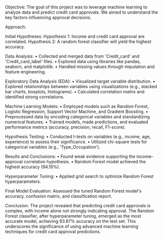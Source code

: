 Objective:
The goal of this project was to leverage machine learning to analyze data and predict credit card approvals. We aimed to understand the key factors influencing approval decisions.

Approach:

Initial Hypotheses:
Hypothesis 1: Income and credit card approval are correlated.
Hypothesis 2: A random forest classifier will yield the highest accuracy.

Data Analysis:
•	Collected and merged data from 'Credit_card' and 'Credit_card_label' files.
•	Explored data using libraries like pandas, seaborn, and matplotlib.
•	Handled missing values through imputation and feature engineering.

Exploratory Data Analysis (EDA):
•	Visualized target variable distribution.
•	Explored relationships between variables using visualizations (e.g., stacked bar charts, boxplots, histograms).
•	Calculated correlation matrix and identified strong correlations.

Machine Learning Models:
•	Employed models such as Random Forest, Logistic Regression, Support Vector Machine, and Gradient Boosting.
•	Preprocessed data by encoding categorical variables and standardizing numerical features.
•	Trained models, made predictions, and evaluated performance metrics (accuracy, precision, recall, F1-score).

Hypothesis Testing:
•	Conducted t-tests on variables (e.g., income, age, experience) to assess their significance.
•	Utilized chi-square tests for categorical variables (e.g., 'Type_Occupation').




Results and Conclusions:
•	Found weak evidence supporting the income-approval correlation hypothesis.
•	Random Forest model achieved the highest accuracy (94.19%).

Hyperparameter Tuning:
•	Applied grid search to optimize Random Forest hyperparameters.

Final Model Evaluation:
Assessed the tuned Random Forest model's accuracy, confusion matrix, and classification report.

Conclusion:
The project revealed that predicting credit card approvals is complex, with income alone not strongly indicating approval. The Random Forest classifier, after hyperparameter tuning, emerged as the most accurate model, achieving 93.87% accuracy on the test set. This underscores the significance of using advanced machine learning techniques for credit card approval predictions.
